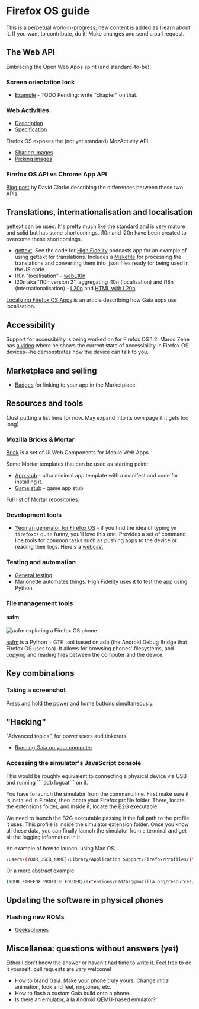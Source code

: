 # Firefox OS guide

This is a perpetual work-in-progress; new content is added as I learn about it. If you want to contribute, do it! Make changes and send a pull request.

## The Web API

Embracing the Open Web Apps spirit (and standard-to-be)!

### Screen orientation lock

* [Example](examples/orientation_lock) - TODO Pending: write "chapter" on that.

### Web Activities

* [Description](https://developer.mozilla.org/en-US/docs/WebAPI/Web_Activities)
* [Specification](https://wiki.mozilla.org/WebAPI/WebActivities)

Firefox OS exposes the (not yet standard) MozActivity API.

* [Sharing images](chapters/webapi-activities-sharing-images.md)
* [Picking images](chapters/webapi-activities-picking-images.md)

### Firefox OS API vs Chrome App API

[Blog post](http://onecyrenus.wordpress.com/2013/10/14/firefox-vs-chrome-app-apis-how-do-the-apis-compare/) by David Clarke describing the differences between these two APIs.

## Translations, internationalisation and localisation

gettext can be used. It's pretty much like the standard and is very mature and solid but has some shortcomings. i10n and l20n have been created to overcome these shortcomings.

* [gettext](http://en.wikipedia.org/wiki/Gettext). See the code for [High Fidelity](https://github.com/mozilla/high-fidelity) podcasts app for an example of using gettext for translations. Includes a [Makefile](https://github.com/mozilla/high-fidelity/blob/master/Makefile) for processing the translations and converting them into .json files ready for being used in the JS code.
* l10n "localisation" - [webL10n](https://github.com/fabi1cazenave/webL10n)
* l20n aka "l10n version 2", aggregating l10n (localisation) and i18n (internationalisation) - [L20n](https://wiki.mozilla.org/L20n) and [HTML with L20n](https://wiki.mozilla.org/L20n/HTML)

[Localizing Firefox OS Apps](https://hacks.mozilla.org/2013/08/localizing-firefox-os-apps/) is an article describing how Gaia apps use localisation.

## Accessibility

Support for accessibility is being worked on for Firefox OS 1.2. Marco Zehe has [a video](http://www.marcozehe.de/2013/07/19/small-demo-video-about-firefox-os-accessibility/) where he shows the current state of accessibility in Firefox OS devices--he demonstrates how the device can talk to you.

## Marketplace and selling

* [Badges](https://assets.mozillalabs.com/Projects/Firefox%20Marketplace/Badges/) for linking to your app in the Marketplace

## Resources and tools

(Just putting a list here for now. May expand into its own page if it gets too long)

### Mozilla Bricks & Mortar

[Brick](http://mozilla.github.io/brick/) is a set of UI Web Components for Mobile Web Apps.

Some Mortar templates that can be used as starting point:

* [App stub](https://github.com/mozilla/mortar-app-stub) - ultra minimal app template with a manifest and code for installing it.
* [Game stub](https://github.com/mozilla/mortar-game-stub) - game app stub

[Full list](https://github.com/mozilla/mortar) of Mortar repositories.

### Development tools

* [Yeoman generator for Firefox OS](https://github.com/pdi-innovation/generator-firefoxos) - if you find the idea of typing ```yo firefoxos``` quite funny, you'll love this one. Provides a set of command line tools for common tasks such as pushing apps to the device or reading their logs. Here's a [webcast](http://www.youtube.com/watch?v=VOQVuAfCDHc).

### Testing and automation

* [General testing](https://developer.mozilla.org/en-US/docs/Mozilla/Firefox_OS/Platform/Testing)
* [Marionette](https://developer.mozilla.org/en-US/docs/Marionette) automates things. High Fidelity uses it to [test the app](https://github.com/mozilla/high-fidelity/blob/master/test/marionette/test_app.py) using Python.

### File management tools

#### aafm

![aafm exploring a Firefox OS phone](imgs/aafm-fxos.png)

[aafm](https://github.com/sole/aafm) is a Python + GTK tool based on adb (the Android Debug Bridge that Firefox OS uses too). It allows for browsing phones' filesystems, and copying and reading files between the computer and the device.

## Key combinations

### Taking a screenshot

Press and hold the power and home buttons simultaneously.

## "Hacking"

"Advanced topics", for power users and tinkerers.

* [Running Gaia on your computer](chapters/hacking-running-gaia-on-your-computer.md)

### Accessing the simulator's JavaScript console

This would be roughly equivalent to connecting a physical device via USB and running ````adb logcat``` on it.

You have to launch the simulator from the command line. First make sure it is installed in Firefox, then locate your Firefox profile folder. There, locate the extensions folder, and inside it, locate the B2G executable.

We need to launch the B2G executable passing it the full path to the profile it uses. This profile is inside the simulator extension folder. Once you know all these data, you can finally launch the simulator from a terminal and get all the logging information in it.

An example of how to launch, using Mac OS:

````bash
/Users/(YOUR_USER_NAME)/Library/Application Support/Firefox/Profiles/(YOUR_FIREFOX_PROFILE_FOLDER)/extensions/r2d2b2g@mozilla.org/resources/r2d2b2g/data/mac64/B2G.app/Contents/MacOS/b2g --jsconsole --profile /Users/(YOUR_USER_NAME)/Library/Application Support/Firefox/Profiles/(YOUR_FIREFOX_PROFILE_FOLDER)/extensions/r2d2b2g@mozilla.org/profile
````

Or a more abstract example:

````bash
(YOUR_FIREFOX_PROFILE_FOLDER)/extensions/r2d2b2g@mozilla.org/resources/r2d2b2g/data/(PATH_TO_B2G_EXECUTABLE)/b2g --jsconsole --profile (YOUR_FIREFOX_PROFILE_FOLDER)/extensions/r2d2b2g@mozilla.org/profile
````

## Updating the software in physical phones

### Flashing new ROMs

* [Geeksphones](http://downloads.geeksphone.com/)


## Miscellanea: questions without answers (yet)

Either I don't know the answer or haven't had time to write it. Feel free to do it yourself: pull requests are _very_ welcome!

* How to brand Gaia. Make your phone truly yours. Change initial animation, look and feel, ringtones, etc.
* How to flash a custom Gaia build onto a phone.
* Is there an emulator, à la Android QEMU-based emulator?
